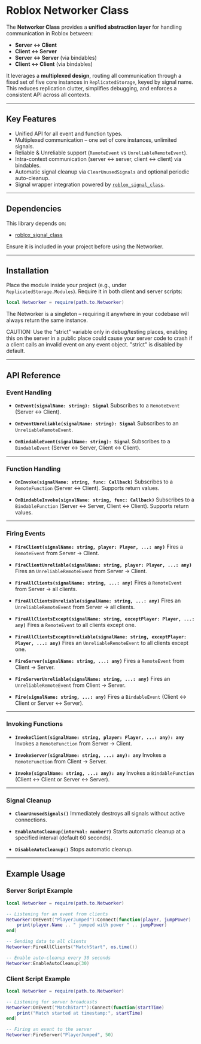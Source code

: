 # Roblox Networker Class

The **Networker Class** provides a **unified abstraction layer** for handling communication in Roblox between:

* **Server ↔ Client**
* **Client ↔ Server**
* **Server ↔ Server** (via bindables)
* **Client ↔ Client** (via bindables)

It leverages a **multiplexed design**, routing all communication through a fixed set of five core instances in `ReplicatedStorage`, keyed by signal name. This reduces replication clutter, simplifies debugging, and enforces a consistent API across all contexts.

---

## Key Features

* Unified API for all event and function types.
* Multiplexed communication – one set of core instances, unlimited signals.
* Reliable & Unreliable support (`RemoteEvent` vs `UnreliableRemoteEvent`).
* Intra-context communication (server ↔ server, client ↔ client) via bindables.
* Automatic signal cleanup via `ClearUnusedSignals` and optional periodic auto-cleanup.
* Signal wrapper integration powered by [`roblox_signal_class`](https://github.com/Tactycl/roblox_signal_class).

---

## Dependencies

This library depends on:

* [roblox_signal_class](https://github.com/Tactycl/roblox_signal_class)

Ensure it is included in your project before using the Networker.

---

## Installation

Place the module inside your project (e.g., under `ReplicatedStorage.Modules`).
Require it in both client and server scripts:

```lua
local Networker = require(path.to.Networker)
```

The Networker is a singleton – requiring it anywhere in your codebase will always return the same instance.

CAUTION: Use the "strict" variable only in debug/testing places, enabling this on the server in a public place could cause your server code to crash if a client calls an invalid event on any event object. "strict" is disabled by default.

---

## API Reference

### Event Handling

* **`OnEvent(signalName: string): Signal`**
  Subscribes to a `RemoteEvent` (Server ↔ Client).

* **`OnEventUnreliable(signalName: string): Signal`**
  Subscribes to an `UnreliableRemoteEvent`.

* **`OnBindableEvent(signalName: string): Signal`**
  Subscribes to a `BindableEvent` (Server ↔ Server, Client ↔ Client).

---

### Function Handling

* **`OnInvoke(signalName: string, func: Callback)`**
  Subscribes to a `RemoteFunction` (Server ↔ Client). Supports return values.

* **`OnBindableInvoke(signalName: string, func: Callback)`**
  Subscribes to a `BindableFunction` (Server ↔ Server, Client ↔ Client). Supports return values.

---

### Firing Events

* **`FireClient(signalName: string, player: Player, ...: any)`**
  Fires a `RemoteEvent` from Server → Client.

* **`FireClientUnreliable(signalName: string, player: Player, ...: any)`**
  Fires an `UnreliableRemoteEvent` from Server → Client.

* **`FireAllClients(signalName: string, ...: any)`**
  Fires a `RemoteEvent` from Server → all clients.

* **`FireAllClientsUnreliable(signalName: string, ...: any)`**
  Fires an `UnreliableRemoteEvent` from Server → all clients.

* **`FireAllClientsExcept(signalName: string, exceptPlayer: Player, ...: any)`**
  Fires a `RemoteEvent` to all clients except one.

* **`FireAllClientsExceptUnreliable(signalName: string, exceptPlayer: Player, ...: any)`**
  Fires an `UnreliableRemoteEvent` to all clients except one.

* **`FireServer(signalName: string, ...: any)`**
  Fires a `RemoteEvent` from Client → Server.

* **`FireServerUnreliable(signalName: string, ...: any)`**
  Fires an `UnreliableRemoteEvent` from Client → Server.

* **`Fire(signalName: string, ...: any)`**
  Fires a `BindableEvent` (Client ↔ Client or Server ↔ Server).

---

### Invoking Functions

* **`InvokeClient(signalName: string, player: Player, ...: any): any`**
  Invokes a `RemoteFunction` from Server → Client.

* **`InvokeServer(signalName: string, ...: any): any`**
  Invokes a `RemoteFunction` from Client → Server.

* **`Invoke(signalName: string, ...: any): any`**
  Invokes a `BindableFunction` (Client ↔ Client or Server ↔ Server).

---

### Signal Cleanup

* **`ClearUnusedSignals()`**
  Immediately destroys all signals without active connections.

* **`EnableAutoCleanup(interval: number?)`**
  Starts automatic cleanup at a specified interval (default 60 seconds).

* **`DisableAutoCleanup()`**
  Stops automatic cleanup.

---

## Example Usage

### Server Script Example

```lua
local Networker = require(path.to.Networker)

-- Listening for an event from clients
Networker:OnEvent("PlayerJumped"):Connect(function(player, jumpPower)
    print(player.Name .. " jumped with power " .. jumpPower)
end)

-- Sending data to all clients
Networker:FireAllClients("MatchStart", os.time())

-- Enable auto-cleanup every 30 seconds
Networker:EnableAutoCleanup(30)
```

### Client Script Example

```lua
local Networker = require(path.to.Networker)

-- Listening for server broadcasts
Networker:OnEvent("MatchStart"):Connect(function(startTime)
    print("Match started at timestamp:", startTime)
end)

-- Firing an event to the server
Networker:FireServer("PlayerJumped", 50)
```
